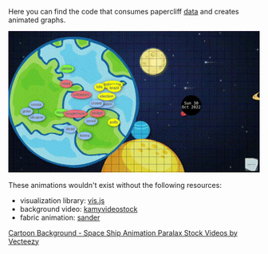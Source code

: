 Here you can find the code that consumes papercliff
[data](https://github.com/papercliff/historical-data)
and creates animated graphs.

![2022-11-06](2022-11-06.gif)

These animations wouldn't exist without the following resources:
* visualization library: [vis.js](https://visjs.org/)
* background video: [kamyvideostock](https://www.vecteezy.com/video/3316275-cartoon-background-space-ship-animation-paralax)
* fabric animation: [sander](https://codepen.io/UXauthority/pen/KzoBGZ)

<a href="https://www.vecteezy.com/video/3316275-cartoon-background-space-ship-animation-paralax">Cartoon Background - Space Ship Animation Paralax Stock Videos by Vecteezy</a>
